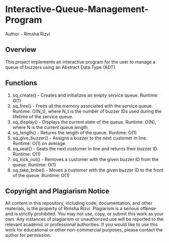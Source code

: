 # Interactive-Queue-Management-Program
Author - Rimsha Rizvi

## Overview
This project implements an interactive program for the user to manage a queue of buzzers using an Abstract Data Type (ADT).

## Functions
1. sq_create() - Creates and initializes an empty service queue. Runtime: O(1)
2. sq_free() - Frees all the memory associated with the service queue. Runtime: O(N_t), where N_t is the number of buzzer IDs used during the lifetime of the service queue.
3. sq_display() - Displays the current state of the queue. Runtime: O(N), where N is the current queue length.
4. sq_length() - Returns the length of the queue. Runtime: O(1)
5. sq_give_buzzer() - Assigns a buzzer to the next customer in line. Runtime: O(1) on average.
6. sq_seat() - Seats the next customer in line and returns their buzzer ID. Runtime: O(1)
7. sq_kick_out() - Removes a customer with the given buzzer ID from the queue. Runtime: O(1)
8. sq_take_bribe() - Moves a customer with the given buzzer ID to the front of the queue. Runtime: O(1)

## Copyright and Plagiarism Notice
All content in this repository, including code, documentation, and other materials, is the property of Rimsha Rizvi.
Plagiarism is a serious offense and is strictly prohibited. You may not use, copy, or submit this work as your own. Any instances of plagiarism or unauthorized use will be reported to the relevant academic or professional authorities.
If you would like to use this work for educational or other non-commercial purposes, please contact the author for permission.
